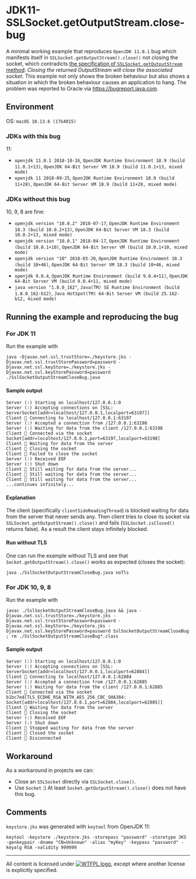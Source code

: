 # JDK11-SSLSocket.getOutputStream.close-bug
A minimal working example that reproduces
```OpenJDK 11.0.1``` bug which manifests itself in ```SSLSocket.getOutputStream().close()``` not closing the socket, which contradicts [the specification of ```SSLSocket.getOutputStream``` method](https://docs.oracle.com/en/java/javase/11/docs/api/java.base/java/net/Socket.html#getOutputStream()): _Closing the returned OutputStream will close the associated socket_. This example not only shows the broken behaviour but also shows a situation in which the broken behaviour causes an application to hang. The problem was reported to Oracle via https://bugreport.java.com.

## Environment
OS: ```macOS 10.13.6 (17G4015)```
### JDKs with this bug
11:
* ```openjdk 11.0.1 2018-10-16```, ```OpenJDK Runtime Environment 18.9 (build 11.0.1+13)```, ```OpenJDK 64-Bit Server VM 18.9 (build 11.0.1+13, mixed mode)```
* ```openjdk 11 2018-09-25```, ```OpenJDK Runtime Environment 18.9 (build 11+28)```, ```OpenJDK 64-Bit Server VM 18.9 (build 11+28, mixed mode)```
### JDKs without this bug
10, 9, 8 are fine:
* ```openjdk version "10.0.2" 2018-07-17```, ```OpenJDK Runtime Environment 18.3 (build 10.0.2+13)```, ```OpenJDK 64-Bit Server VM 18.3 (build 10.0.2+13, mixed mode)```
* ```openjdk version "10.0.1" 2018-04-17```, ```OpenJDK Runtime Environment (build 10.0.1+10)```, ```OpenJDK 64-Bit Server VM (build 10.0.1+10, mixed mode)```
* ```openjdk version "10" 2018-03-20```, ```OpenJDK Runtime Environment 18.3 (build 10+46)```, ```OpenJDK 64-Bit Server VM 18.3 (build 10+46, mixed mode)```
* ```openjdk 9.0.4```, ```OpenJDK Runtime Environment (build 9.0.4+11)```, ```OpenJDK 64-Bit Server VM (build 9.0.4+11, mixed mode)```
* ```java version "1.8.0_162"```, ```Java(TM) SE Runtime Environment (build 1.8.0_162-b12)```, ```Java HotSpot(TM) 64-Bit Server VM (build 25.162-b12, mixed mode)```

## Running the example and reproducing the bug
### For JDK 11
Run the example with
```
java -Djavax.net.ssl.trustStore=./keystore.jks -Djavax.net.ssl.trustStorePassword=password -Djavax.net.ssl.keyStore=./keystore.jks -Djavax.net.ssl.keyStorePassword=password ./SslSocketOutputStreamCloseBug.java
```
#### Sample output
```
Server (:) Starting on localhost/127.0.0.1:0
Server (:) Accepting connections on [SSL: ServerSocket[addr=localhost/127.0.0.1,localport=63197]]
Client 🔌 Connecting to localhost/127.0.0.1:63197
Server (:) Accepted a connection from /127.0.0.1:63198
Server (:) Waiting for data from the client /127.0.0.1:63198
Client 🔌 Connected via the socket Socket[addr=localhost/127.0.0.1,port=63197,localport=63198]
Client 🔌 Waiting for data from the server
Client 🔌 Closing the socket
Client 🔌 Failed to close the socket
Server (:) Received EOF
Server (:) Shut down
Client 🔌 Still waiting for data from the server...
Client 🔌 Still waiting for data from the server...
Client 🔌 Still waiting for data from the server...
...continues infinitely...
```
#### Explanation
The client (specifically ```clientSideReadingThread```) is blocked waiting for data from the server that never sends any. Then client tries to close its socket via ```SSLSocket.getOutputStream().close()``` and fails (```SSLSocket.isClosed()``` returns false). As a result the client stays infinitely blocked.
#### Run without TLS
One can run the example without TLS and see that ```Socket.getOutputStream().close()``` works as expected (closes the socket):
```
java ./SslSocketOutputStreamCloseBug.java noTls
```

### For JDK 10, 9, 8
Run the example with
```
javac ./SslSocketOutputStreamCloseBug.java && java -Djavax.net.ssl.trustStore=./keystore.jks -Djavax.net.ssl.trustStorePassword=password -Djavax.net.ssl.keyStore=./keystore.jks -Djavax.net.ssl.keyStorePassword=password SslSocketOutputStreamCloseBug ; rm ./SslSocketOutputStreamCloseBug*.class
```
#### Sample output
```
Server (:) Starting on localhost/127.0.0.1:0
Server (:) Accepting connections on [SSL: ServerSocket[addr=localhost/127.0.0.1,localport=62884]]
Client 🔌 Connecting to localhost/127.0.0.1:62884
Server (:) Accepted a connection from /127.0.0.1:62885
Server (:) Waiting for data from the client /127.0.0.1:62885
Client 🔌 Connected via the socket b1bc7ed[TLS_ECDHE_RSA_WITH_AES_256_CBC_SHA384: Socket[addr=localhost/127.0.0.1,port=62884,localport=62885]]
Client 🔌 Waiting for data from the server
Client 🔌 Closing the socket
Server (:) Received EOF
Server (:) Shut down
Client 🔌 Stopped waiting for data from the server
Client 🔌 Closed the socket
Client 🔌 Disconnected
```

## Workaround
As a workaround in projects we can:
* Close an ```SSLSocket``` directly via ```SSLSocket.close()```.
* Use ```Socket``` :)  At least ```Socket.getOutputStream().close()``` does not have this bug.

## Comments
```keystore.jks``` was generated with ```keytool``` from OpenJDK 11:
```
keytool -keystore ./keystore.jks -storepass "password" -storetype JKS -genkeypair -dname "CN=Unknown" -alias "myKey" -keypass "password" -keyalg RSA -validity 999999
```

---

All content is licensed under [![WTFPL logo](http://www.wtfpl.net/wp-content/uploads/2012/12/wtfpl-badge-2.png)](http://www.wtfpl.net/),
except where another license is explicitly specified.
